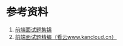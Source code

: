# 参考资料

1. [前端面试题集锦](https://github.com/qdleader/qdleader)
2. [前端面试题精编（看云www.kancloud.cn）](https://www.kancloud.cn/lemon-m/js-html-css/998101)